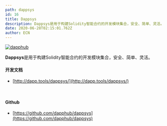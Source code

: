```yaml
---
path: dappsys
id: 16
title: Dappsys
description: Dappsys是用于构建Solidity智能合约的开发模块集合，安全、简单、灵活。
date: 2020-06-28T02:15:01.762Z
author: ECN
---
```




[![dapphub](https://ethereum.consensys.net/hs-fs/hubfs/dapphub.png?width=200&name=dapphub.png)](http://bit.ly/dappsys-portal)

**Dappsys**是用于构建Solidity智能合约的开发模块集合，安全、简单、灵活。



#### 开发文档

* [http://dapp.tools/dappsys/](http://dapp.tools/dappsys/)

<br/>

#### Github

* [https://github.com/dapphub/dappsys](https://github.com/dapphub/dappsys)




